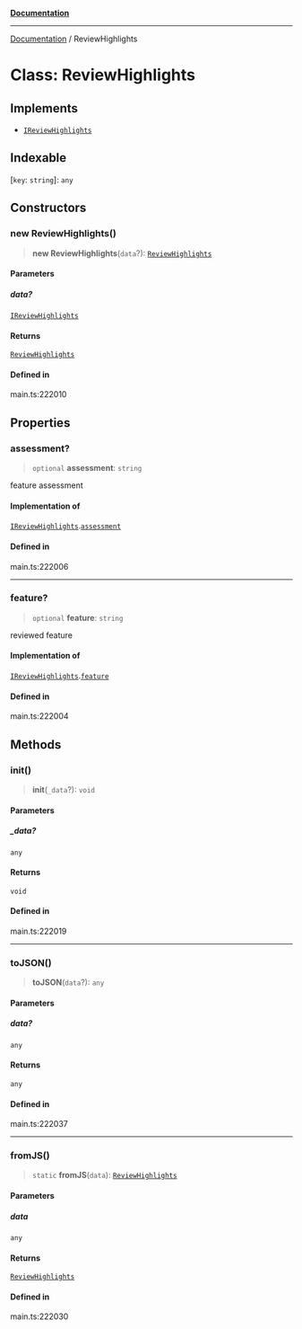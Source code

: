 [**Documentation**](../README.md)

***

[Documentation](../README.md) / ReviewHighlights

# Class: ReviewHighlights

## Implements

- [`IReviewHighlights`](../interfaces/IReviewHighlights.md)

## Indexable

 \[`key`: `string`\]: `any`

## Constructors

### new ReviewHighlights()

> **new ReviewHighlights**(`data`?): [`ReviewHighlights`](ReviewHighlights.md)

#### Parameters

##### data?

[`IReviewHighlights`](../interfaces/IReviewHighlights.md)

#### Returns

[`ReviewHighlights`](ReviewHighlights.md)

#### Defined in

main.ts:222010

## Properties

### assessment?

> `optional` **assessment**: `string`

feature assessment

#### Implementation of

[`IReviewHighlights`](../interfaces/IReviewHighlights.md).[`assessment`](../interfaces/IReviewHighlights.md#assessment)

#### Defined in

main.ts:222006

***

### feature?

> `optional` **feature**: `string`

reviewed feature

#### Implementation of

[`IReviewHighlights`](../interfaces/IReviewHighlights.md).[`feature`](../interfaces/IReviewHighlights.md#feature)

#### Defined in

main.ts:222004

## Methods

### init()

> **init**(`_data`?): `void`

#### Parameters

##### \_data?

`any`

#### Returns

`void`

#### Defined in

main.ts:222019

***

### toJSON()

> **toJSON**(`data`?): `any`

#### Parameters

##### data?

`any`

#### Returns

`any`

#### Defined in

main.ts:222037

***

### fromJS()

> `static` **fromJS**(`data`): [`ReviewHighlights`](ReviewHighlights.md)

#### Parameters

##### data

`any`

#### Returns

[`ReviewHighlights`](ReviewHighlights.md)

#### Defined in

main.ts:222030
